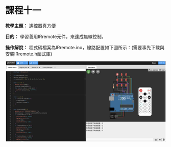 # 課程十一

**教學主題：** 遙控器真方便
	
**目的：** 學習善用IRremote元件，來達成無線控制。

**操作解說：** 程式碼檔案為IRremote.ino，線路配置如下圖所示：(需要事先下載與安裝IRremote.h函式庫)
<br>
<div align="center">
	<img src="./Wokwi截圖.png" alt="Editor" width="500">
</div>
<br>
